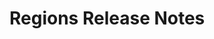 <!-- Release notes authoring guidelines: http://keepachangelog.com/ -->

# Regions Release Notes

<!-- ## [Unreleased] -->

<!--## [VERSION] - [RELEASE_DATE]-->
